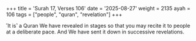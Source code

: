 +++
title = 'Surah 17, Verses 106'
date = '2025-08-27'
weight = 2135
ayah = 106
tags = ["people", "quran", "revelation"]
+++

˹It is˺ a Quran We have revealed in stages so that you may recite it to people at a deliberate pace. And We have sent it down in successive revelations.